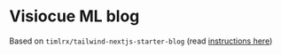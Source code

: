 # Visiocue ML blog

Based on `timlrx/tailwind-nextjs-starter-blog` (read [instructions here](README.old.md))
